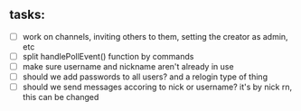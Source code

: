 ## tasks:
- [ ] work on channels, inviting others to them, setting the creator as admin, etc
- [ ] split handlePollEvent() function by commands
- [ ] make sure username and nickname aren't already in use
- [ ] should we add passwords to all users? and a relogin type of thing
- [ ] should we send messages accoring to nick or username? it's by nick rn, this can be changed